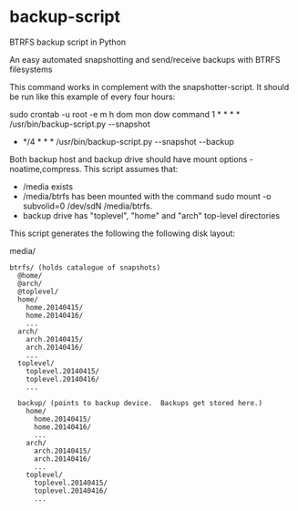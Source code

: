 backup-script
=============

BTRFS backup script in Python

An easy automated snapshotting and send/receive backups with BTRFS filesystems

This command works in complement with the snapshotter-script. It should be run like this example of every four hours:

  sudo crontab -u root -e
  m h  dom mon dow   command
  1 * * * * /usr/bin/backup-script.py --snapshot
  * */4 * * * /usr/bin/backup-script.py --snapshot  --backup

Both backup host and backup drive should have mount options -noatime,compress.
This script assumes that:

  - /media exists
  - /media/btrfs has been mounted with the command
    sudo mount -o subvolid=0 /dev/sdN /media/btrfs.
  - backup drive has "toplevel", "home" and "arch" top-level directories
 
This script generates the following the following disk layout:


  media/

    btrfs/ (holds catalogue of snapshots)
      @home/
      @arch/
      @toplevel/
      home/
        home.20140415/
        home.20140416/
        ...
      arch/
        arch.20140415/
        arch.20140416/
        ...
      toplevel/
        toplevel.20140415/
        toplevel.20140416/
        ...

      backup/ (points to backup device.  Backups get stored here.)
        home/
          home.20140415/
          home.20140416/
          ...
        arch/
          arch.20140415/
          arch.20140416/
          ...
        toplevel/
          toplevel.20140415/
          toplevel.20140416/
          ...
